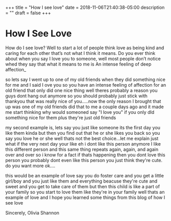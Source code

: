 +++
title = "How I see love"
date = 2018-11-06T21:40:38-05:00
description = ""
draft = false
+++

# How I See Love

How do I see love? Well to start a lot of people think love as being kind and caring for each other that’s not what I think it means. Do you ever think about when you say I love you to someone, well most people don’t notice whed they say that what it means to me is  An intense feeling of deep affection_

so lets say I went up to one of my old friends when they did something nice for me and I said I ove you so you have an intense feeling of affection for an old friend that only did one nice thing well theres probably a reason you guys dont hang out anymore so you should probably just stick with thankyou that was really nice of you.....now the only reason I brought that up was one of my old friends did that to me a couple days ago and it made me start thinking why would someoned say "I love you" if you only dId something nice for them plus they're just old friends

my second example is, lets say you just like someone its the first day you like them kinda but then you find out that he or she likes you back so you say you love he or she well thats not the best choice...let me explain just what if the very next day your like eh i dont like this person anymore I like this different person and this same thing repeats again, again, and again over and over so i know for a fact if thats happening then you dont love this person you probably dont even like this person you just think they're cute. do you want more ok....

this would be an example of love say you do foster care and you get a little girl/boy and you just like them and everything beacuse they're cute and sweet and you get to take care of them but then this child is like a part of your family so you start to love them like they're in your family well thats an example of love and I hope you learned some things from this blog of how I see love 

Sincerely,
Olivia Shannon